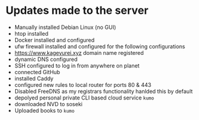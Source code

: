 # Updates made to the server

- Manually installed Debian Linux (no GUI)
- htop installed
- Docker installed and configured
- ufw firewall installed and configured for the following configurations
- https://www.kageyurei.xyz domain name registered
- dynamic DNS configured
- SSH configured to log in from anywhere on planet
- connected GitHub
- installed Caddy
- configured new rules to local router for ports 80 & 443
- Disabled FreeDNS as my registrars functionality hanlded this by default
- depolyed personal private CLI based cloud service `kumo`
- downloaded NVD to soseki
- Uploaded books to `kumo `
